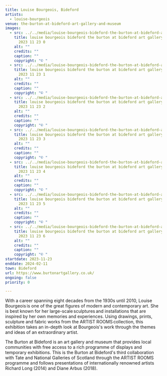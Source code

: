 ```yaml
---
title: Louise Bourgeois, Bideford
artists:
  - louise-bourgeois
venue: the-burton-at-bideford-art-gallery-and-museum
images:
  - src: ../../media/louise-bourgeois-bideford-the-burton-at-bideford-art-gallery-and-museum-2023-11-23-0.webp
    title: louise bourgeois bideford the burton at bideford art gallery and museum
      2023 11 23 0
    alt: ""
    credits: ""
    caption: ""
    copyright: "© "
  - src: ../../media/louise-bourgeois-bideford-the-burton-at-bideford-art-gallery-and-museum-2023-11-23-1.webp
    title: louise bourgeois bideford the burton at bideford art gallery and museum
      2023 11 23 1
    alt: ""
    credits: ""
    caption: ""
    copyright: "© "
  - src: ../../media/louise-bourgeois-bideford-the-burton-at-bideford-art-gallery-and-museum-2023-11-23-2.webp
    title: louise bourgeois bideford the burton at bideford art gallery and museum
      2023 11 23 2
    alt: ""
    credits: ""
    caption: ""
    copyright: "© "
  - src: ../../media/louise-bourgeois-bideford-the-burton-at-bideford-art-gallery-and-museum-2023-11-23-3.webp
    title: louise bourgeois bideford the burton at bideford art gallery and museum
      2023 11 23 3
    alt: ""
    credits: ""
    caption: ""
    copyright: "© "
  - src: ../../media/louise-bourgeois-bideford-the-burton-at-bideford-art-gallery-and-museum-2023-11-23-4.webp
    title: louise bourgeois bideford the burton at bideford art gallery and museum
      2023 11 23 4
    alt: ""
    credits: ""
    caption: ""
    copyright: "© "
  - src: ../../media/louise-bourgeois-bideford-the-burton-at-bideford-art-gallery-and-museum-2023-11-23-5.webp
    title: louise bourgeois bideford the burton at bideford art gallery and museum
      2023 11 23 5
    alt: ""
    credits: ""
    caption: ""
    copyright: "© "
  - src: ../../media/louise-bourgeois-bideford-the-burton-at-bideford-art-gallery-and-museum-2023-11-23-6.webp
    title: louise bourgeois bideford the burton at bideford art gallery and museum
      2023 11 23 6
    alt: ""
    credits: ""
    caption: ""
    copyright: "© "
startdate: 2023-11-23
enddate: 2024-02-11
town: Bideford
url: https://www.burtonartgallery.co.uk/
ongoing: false
priority: 0

---
```


With a career spanning eight decades from the 1930s until 2010, Louise Bourgeois is one of the great figures of modern and contemporary art. She is best known for her large-scale sculptures and installations that are inspired by her own memories and experiences. Using drawings, prints, sculpture and fabric works from the ARTIST ROOMS collection, this exhibition takes an in-depth look at Bourgeois's work through the themes and ideas of an extraordinary artist.

The Burton at Bideford is an art gallery and museum that provides local communities with free access to a rich programme of displays and temporary exhibitions. This is the Burton at Bideford's third collaboration with Tate and National Galleries of Scotland through the ARTIST ROOMS programme and follows presentations of internationally renowned artists Richard Long (2014) and Diane Arbus (2018).